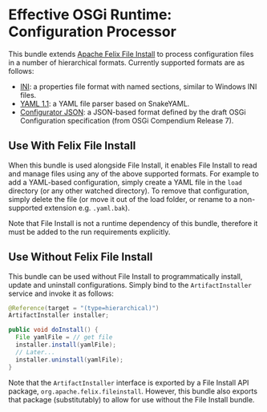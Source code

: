 Effective OSGi Runtime: Configuration Processor
===============================================

This bundle extends [Apache Felix File Install][1] to process configuration
files in a number of hierarchical formats. Currently supported formats are as
follows:

* [INI](README_INI.md): a properties file format with named sections, similar to
  Windows INI files.
* [YAML 1.1](README_YAML.md): a YAML file parser based on SnakeYAML.
* [Configurator JSON](README_JSON.md): a JSON-based format defined by the draft
  OSGi Configuration specification (from OSGi Compendium Release 7).

Use With Felix File Install
---------------------------

When this bundle is used alongside File Install, it enables File Install to read
and manage files using any of the above supported formats. For example to add a
YAML-based configuration, simply create a YAML file in the `load` directory (or
any other watched directory). To remove that configuration, simply delete the
file (or move it out of the load folder, or rename to a non-supported extension
e.g. `.yaml.bak`).

Note that File Install is not a runtime dependency of this bundle, therefore it
must be added to the run requirements explicitly.

Use Without Felix File Install
------------------------------

This bundle can be used without File Install to programmatically install, update
and uninstall configurations. Simply bind to the `ArtifactInstaller` service and
invoke it as follows:

```java
@Reference(target = "(type=hierarchical)")
ArtifactInstaller installer;

public void doInstall() {
  File yamlFile = // get file
  installer.install(yamlFile);
  // Later...
  installer.uninstall(yamlFile);
}
```

Note that the `ArtifactInstaller` interface is exported by a File Install API
package, `org.apache.felix.fileinstall`. However, this bundle also exports that
package (substitutably) to allow for use without the File Install bundle.

[1]: https://felix.apache.org/documentation/subprojects/apache-felix-file-install.html
     "Apache Felix File Install"
